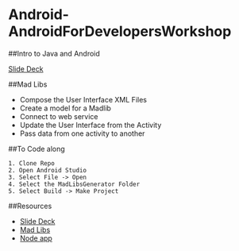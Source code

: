 Android-AndroidForDevelopersWorkshop
====================================

##Intro to Java and Android

[Slide Deck](Intro-to-Java-and-Android.pdf)

##Mad Libs

  * Compose the User Interface XML Files
  * Create a model for a Madlib 
  * Connect to web service
  * Update the User Interface from the Activity
  * Pass data from one activity to another

##To Code along

	1. Clone Repo
	2. Open Android Studio 
	3. Select File -> Open 
	4. Select the MadLibsGenerator Folder 
	5. Select Build -> Make Project 

##Resources 

  * [Slide Deck](Intro-to-Java-and-Android.pdf)
  * [Mad Libs](MadLibsGenerator/)
  * [Node app](Node/)